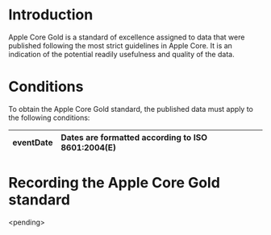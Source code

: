 # Introduction #

Apple Core Gold is a standard of excellence assigned to data that were published following the most strict guidelines in Apple Core. It is an indication of the potential readily usefulness and quality of the data.

# Conditions #

To obtain the Apple Core Gold standard, the published data must apply to the following conditions:

| eventDate | Dates are formatted according to ISO 8601:2004(E) |
|:----------|:--------------------------------------------------|

# Recording the Apple Core Gold standard #



&lt;pending&gt;

